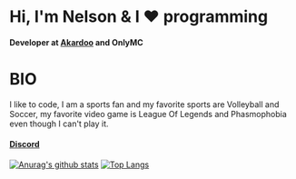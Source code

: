 # Hi, I'm Nelson & I ❤️ programming
#### Developer at [Akardoo](https://github.com/Akardoo) and OnlyMC

# BIO
I like to code, I am a sports fan and my favorite sports are Volleyball and Soccer, my favorite video game is League Of Legends and Phasmophobia even though I can't play it.

#### [Discord](https://discord.gg/8SGMjZB)

[![Anurag's github stats](https://github-readme-stats.vercel.app/api?username=srvenient)](https://github.com/srvenient/github-readme-stats) [![Top Langs](https://github-readme-stats.vercel.app/api/top-langs/?username=srvenient)](https://github.com/srvenient/github-readme-stats)



<!--
**srvenient/srvenient** is a ✨ _special_ ✨ repository because its `README.md` (this file) appears on your GitHub profile.

Here are some ideas to get you started:

- 🔭 I’m currently working on ...
- 🌱 I’m currently learning ...
- 👯 I’m looking to collaborate on ...
- 🤔 I’m looking for help with ...
- 💬 Ask me about ...
- 📫 How to reach me: ...
- 😄 Pronouns: ...
- ⚡ Fun fact: ...
-->
